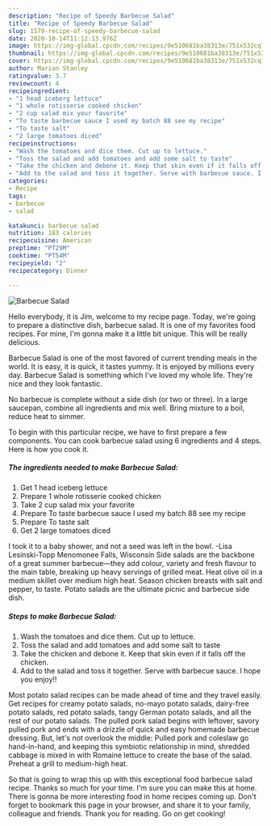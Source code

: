 ```yaml
---
description: "Recipe of Speedy Barbecue Salad"
title: "Recipe of Speedy Barbecue Salad"
slug: 1579-recipe-of-speedy-barbecue-salad
date: 2020-10-14T11:12:13.976Z
image: https://img-global.cpcdn.com/recipes/9e510681ba38313e/751x532cq70/barbecue-salad-recipe-main-photo.jpg
thumbnail: https://img-global.cpcdn.com/recipes/9e510681ba38313e/751x532cq70/barbecue-salad-recipe-main-photo.jpg
cover: https://img-global.cpcdn.com/recipes/9e510681ba38313e/751x532cq70/barbecue-salad-recipe-main-photo.jpg
author: Marian Stanley
ratingvalue: 3.7
reviewcount: 4
recipeingredient:
- "1 head iceberg lettuce"
- "1 whole rotisserie cooked chicken"
- "2 cup salad mix your favorite"
- "To taste barbecue sauce I used my batch 88 see my recipe"
- "To taste salt"
- "2 large tomatoes diced"
recipeinstructions:
- "Wash the tomatoes and dice them. Cut up to lettuce."
- "Toss the salad and add tomatoes and add some salt to taste"
- "Take the chicken and debone it. Keep that skin even if it falls off the chicken."
- "Add to the salad and toss it together. Serve with barbecue sauce. I hope you enjoy!!"
categories:
- Recipe
tags:
- barbecue
- salad

katakunci: barbecue salad 
nutrition: 183 calories
recipecuisine: American
preptime: "PT29M"
cooktime: "PT54M"
recipeyield: "2"
recipecategory: Dinner

---
```



![Barbecue Salad](https://img-global.cpcdn.com/recipes/9e510681ba38313e/751x532cq70/barbecue-salad-recipe-main-photo.jpg)

Hello everybody, it is Jim, welcome to my recipe page. Today, we're going to prepare a distinctive dish, barbecue salad. It is one of my favorites food recipes. For mine, I'm gonna make it a little bit unique. This will be really delicious.

Barbecue Salad is one of the most favored of current trending meals in the world. It is easy, it is quick, it tastes yummy. It is enjoyed by millions every day. Barbecue Salad is something which I've loved my whole life. They're nice and they look fantastic.

No barbecue is complete without a side dish (or two or three). In a large saucepan, combine all ingredients and mix well. Bring mixture to a boil, reduce heat to simmer.


To begin with this particular recipe, we have to first prepare a few components. You can cook barbecue salad using 6 ingredients and 4 steps. Here is how you cook it.

<!--inarticleads1-->

##### The ingredients needed to make Barbecue Salad:

1. Get 1 head iceberg lettuce
1. Prepare 1 whole rotisserie cooked chicken
1. Take 2 cup salad mix your favorite
1. Prepare To taste barbecue sauce I used my batch 88 see my recipe
1. Prepare To taste salt
1. Get 2 large tomatoes diced


I took it to a baby shower, and not a seed was left in the bowl. -Lisa Lesinski-Topp Menomonee Falls, Wisconsin Side salads are the backbone of a great summer barbecue—they add colour, variety and fresh flavour to the main table, breaking up heavy servings of grilled meat. Heat olive oil in a medium skillet over medium high heat. Season chicken breasts with salt and pepper, to taste. Potato salads are the ultimate picnic and barbecue side dish. 

<!--inarticleads2-->

##### Steps to make Barbecue Salad:

1. Wash the tomatoes and dice them. Cut up to lettuce.
1. Toss the salad and add tomatoes and add some salt to taste
1. Take the chicken and debone it. Keep that skin even if it falls off the chicken.
1. Add to the salad and toss it together. Serve with barbecue sauce. I hope you enjoy!!


Most potato salad recipes can be made ahead of time and they travel easily. Get recipes for creamy potato salads, no-mayo potato salads, dairy-free potato salads, red potato salads, tangy German potato salads, and all the rest of our potato salads. The pulled pork salad begins with leftover, savory pulled pork and ends with a drizzle of quick and easy homemade barbecue dressing. But, let&#39;s not overlook the middle: Pulled pork and coleslaw go hand-in-hand, and keeping this symbiotic relationship in mind, shredded cabbage is mixed in with Romaine lettuce to create the base of the salad. Preheat a grill to medium-high heat. 

So that is going to wrap this up with this exceptional food barbecue salad recipe. Thanks so much for your time. I'm sure you can make this at home. There is gonna be more interesting food in home recipes coming up. Don't forget to bookmark this page in your browser, and share it to your family, colleague and friends. Thank you for reading. Go on get cooking!
